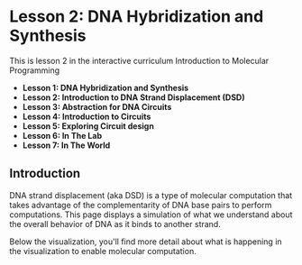 # Lesson 2: DNA Hybridization and Synthesis

This is lesson 2
in the interactive curriculum
Introduction to Molecular Programming

* **Lesson 1: DNA Hybridization and Synthesis**
* **Lesson 2: Introduction to DNA Strand Displacement (DSD)**
* **Lesson 3: Abstraction for DNA Circuits**
* **Lesson 4: Introduction to Circuits**
* **Lesson 5: Exploring Circuit design**
* **Lesson 6: In The Lab**
* **Lesson 7: In The World**

## Introduction

DNA strand displacement (aka DSD) is a type of molecular computation that takes advantage of the complementarity of DNA base pairs to perform computations. This page displays a simulation of what we understand about the overall behavior of DNA as it binds to another strand.

Below the visualization, you'll find more detail about what is happening in the visualization to enable molecular computation.
